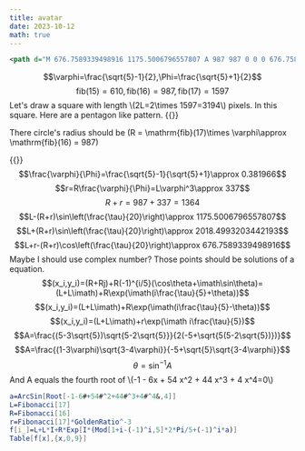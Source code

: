 ```yaml
---
title: avatar
date: 2023-10-12
math: true
---
```

```xml
<path d="M 676.7589339498916 1175.5006796557807 A 987 987 0 0 0 676.7589339498916 2018.4993203442193 L 1974.0004531038537974 1597 L 676.7589339498916 1175.5006796557807" fill="white" id="sector"/>
```
$$\varphi=\frac{\sqrt{5}-1}{2},\Phi=\frac{\sqrt{5}+1}{2}$$
$$\mathrm{fib}(15)=610,\mathrm{fib}(16)=987,\mathrm{fib}(17)=1597$$
Let's draw a square with length \\(2L=2\times 1597=3194\\) pixels.
In this square. Here are a pentagon like pattern.
{{<raw>}}

There circle's radius should be \(R = \mathrm{fib}(17)\times \varphi\approx \mathrm{fib}(16) = 987\)

{{</raw>}}
$$\frac{\varphi}{\Phi}=\frac{\sqrt{5}-1}{\sqrt{5}+1}\approx 0.381966$$
$$r=R\frac{\varphi}{\Phi}=L\varphi^3\approx 337$$
$$R+r=987+337=1364$$
$$L-(R+r)\sin\left(\frac{\tau}{20}\right)\approx 1175.5006796557807$$
$$L+(R+r)\sin\left(\frac{\tau}{20}\right)\approx 2018.4993203442193$$
$$L+r-(R+r)\cos\left(\frac{\tau}{20}\right)\approx 676.7589339498916$$
Maybe I should use complex number?
Those points should be solutions of a equation.
$$(x_i,y_i)=(R+Rj)+R(-1)^{i/5}(\cos\theta+\imath\sin\theta)=(L+L\imath)+R\exp(\imath(i\frac{\tau}{5}+\theta))$$
$$(x_i,y_i)=(L+L\imath)+R\exp(\imath(i\frac{\tau}{5}-\theta))$$
$$(x_i,y_i)=(L+L\imath)+r\exp(\imath i\frac{\tau}{5})$$
$$A=\frac{(5-3\sqrt{5})\sqrt{5-2\sqrt{5}}}{2(-5+\sqrt{5(5-2\sqrt{5})})}$$
$$A=\frac{(1-3\varphi)\sqrt{3-4\varphi}}{-5+\sqrt{5}\sqrt{3-4\varphi}}$$
$$\theta=\sin^{-1}A$$
And A equals the fourth root of \\(-1 - 6x + 54 x^2  + 44 x^3  + 4 x^4=0\\)
```mathematica
a=ArcSin[Root[-1-6#+54#^2+44#^3+4#^4&,4]]
L=Fibonacci[17]
R=Fibonacci[16]
r=Fibonacci[17]*GoldenRatio^-3
f[i_]=L+L*I+R*Exp[I*(Mod[1+i-(-1)^i,5]*2*Pi/5+(-1)^i*a)]
Table[f[x],{x,0,9}]
```
